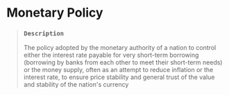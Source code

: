 # Monetary Policy

> ### `Description`
>
> The policy adopted by the monetary authority of a nation to control either the interest rate payable for very short-term borrowing (borrowing by banks from each other to meet their short-term needs) or the money supply, often as an attempt to reduce inflation or the interest rate, to ensure price stability and general trust of the value and stability of the nation's currency
